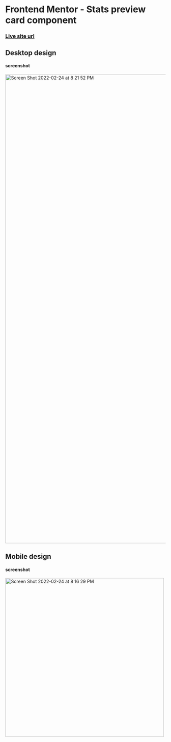 # Frontend Mentor - Stats preview card component
### [Live site url](https://stats-preview-component-frontend-mentor.netlify.app/)
## Desktop design

#### screenshot
<img width="1470" alt="Screen Shot 2022-02-24 at 8 21 52 PM" src="https://user-images.githubusercontent.com/65924250/155515039-f87f408b-6c18-4fa5-b0b6-c21428f76541.png">

## Mobile design

#### screenshot
<img width="498" alt="Screen Shot 2022-02-24 at 8 16 29 PM" src="https://user-images.githubusercontent.com/65924250/155514448-9480c0f4-dac8-4b8e-853f-294868323428.png">
